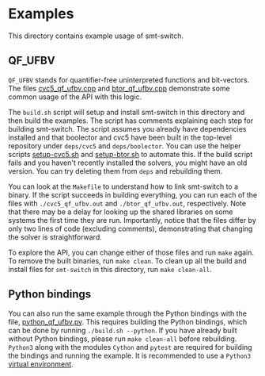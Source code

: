 # Examples

This directory contains example usage of smt-switch.

## QF_UFBV
`QF_UFBV` stands for quantifier-free uninterpreted functions and bit-vectors.
The files [cvc5_qf_ufbv.cpp](cvc5_qf_ufbv.cpp) and
[btor_qf_ufbv.cpp](btor_qf_ufbv.cpp) demonstrate some common usage of the API
with this logic.

The `build.sh` script will setup and install smt-switch in this directory and
then build the examples. The script has comments explaining each step for
building smt-switch. The script assumes you already have dependencies installed
and that boolector and cvc5 have been built in the top-level repository under
`deps/cvc5` and `deps/boolector`. You can use the helper scripts
[setup-cvc5.sh](../contrib/setup-cvc5.sh) and
[setup-btor.sh](../contrib/setup-btor.sh) to automate this. If the build script
fails and you haven't recently installed the solvers, you might have an old
version. You can try deleting them from `deps` and rebuilding them.

You can look at the `Makefile` to understand how to link smt-switch to a binary.
If the script succeeds in building everything, you can run each of the files
with `./cvc5_qf_ufbv.out` and `./btor_qf_ufbv.out`, respectively. Note that
there may be a delay for looking up the shared libraries on some systems the
first time they are run. Importantly, notice that the files differ by only two
lines of code (excluding comments), demonstrating that changing the solver is
straightforward.

To explore the API, you can change either of those files and run `make` again.
To remove the built binaries, run `make clean`. To clean up all the build and
install files for `smt-switch` in this directory, run `make clean-all`.

## Python bindings
You can also run the same example through the Python bindings with the file,
[python_qf_ufbv.py](python_qf_ufbv.py). This requires building the Python
bindings, which can be done by running `./build.sh --python`. If you have
already built without Python bindings, please run `make clean-all` before
rebuilding. `Python3` along with the modules `Cython` and `pytest` are required
for building the bindings and running the example. It is recommended to use a
`Python3` [virtual environment](https://docs.python.org/3/library/venv.html).
